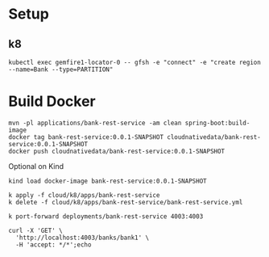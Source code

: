 # Setup

## k8

```shell
kubectl exec gemfire1-locator-0 -- gfsh -e "connect" -e "create region --name=Bank --type=PARTITION"
```

# Build Docker


```shell
mvn -pl applications/bank-rest-service -am clean spring-boot:build-image
docker tag bank-rest-service:0.0.1-SNAPSHOT cloudnativedata/bank-rest-service:0.0.1-SNAPSHOT
docker push cloudnativedata/bank-rest-service:0.0.1-SNAPSHOT
```


Optional on Kind

```shell
kind load docker-image bank-rest-service:0.0.1-SNAPSHOT
```


```shell
k apply -f cloud/k8/apps/bank-rest-service
k delete -f cloud/k8/apps/bank-rest-service/bank-rest-service.yml
```

```shell
k port-forward deployments/bank-rest-service 4003:4003
```

```shell
curl -X 'GET' \
  'http://localhost:4003/banks/bank1' \
  -H 'accept: */*';echo
```





